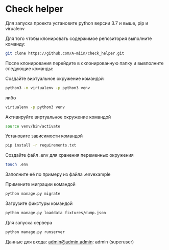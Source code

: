 # Check helper
Для запуска проекта установите python версии 3.7 и выше, pip и virualenv


Для того чтобы клонировать содержимое репозитория выполните команду:
```bash
git clone https://github.com/A-miin/check_helper.git
```

После клонирования перейдите в склонированную папку и вывполните следующие команды:

Создайте виртуальное окружение командой
```bash
python3 -m virtualenv -p python3 venv
```
либо
```bash
virtualenv -p python3 venv
```

Активируйте виртуальное окружение командой
```bash
source venv/bin/activate
```

Установите зависимости командой
```bash
pip install -r requirements.txt
```

Создайте файл .env для хранения переменных окружения
```bash
touch .env
```
Заполните её по примеру из файла  .envexample

Примените миграции командой
```bash
python manage.py migrate
```

Загрузите фикстуры командой
```bash
python manage.py loaddata fixtures/dump.json
```
Для запуска сервера
```bash
python manage.py runserver
```

Данные для входа:
admin@admin.admin: admin  (superuser)

